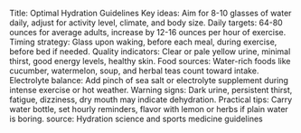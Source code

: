 Title: Optimal Hydration Guidelines
Key ideas: Aim for 8-10 glasses of water daily, adjust for activity level, climate, and body size.
Daily targets: 64-80 ounces for average adults, increase by 12-16 ounces per hour of exercise.
Timing strategy: Glass upon waking, before each meal, during exercise, before bed if needed.
Quality indicators: Clear or pale yellow urine, minimal thirst, good energy levels, healthy skin.
Food sources: Water-rich foods like cucumber, watermelon, soup, and herbal teas count toward intake.
Electrolyte balance: Add pinch of sea salt or electrolyte supplement during intense exercise or hot weather.
Warning signs: Dark urine, persistent thirst, fatigue, dizziness, dry mouth may indicate dehydration.
Practical tips: Carry water bottle, set hourly reminders, flavor with lemon or herbs if plain water is boring.
source: Hydration science and sports medicine guidelines